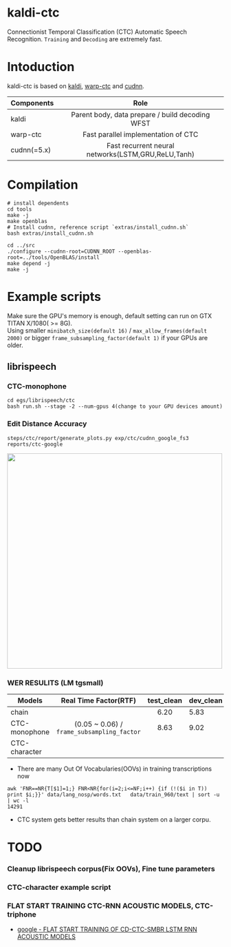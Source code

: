 # kaldi-ctc


Connectionist Temporal Classification (CTC) Automatic Speech Recognition. `Training` and `Decoding` are extremely fast.

# Intoduction
kaldi-ctc is based on [kaldi](https://github.com/kaldi-asr/kaldi), [warp-ctc](https://github.com/baidu-research/warp-ctc) and [cudnn](https://developer.nvidia.com/cudnn).

| Components |    Role    |
| -----------|:-------------:|
| kaldi      | Parent body, data prepare / build decoding WFST  |
| warp-ctc   | Fast parallel implementation of CTC  |
| cudnn(=5.x)|Fast recurrent neural networks(LSTM,GRU,ReLU,Tanh)  |

# Compilation

```
# install dependents
cd tools
make -j
make openblas
# Install cudnn, reference script `extras/install_cudnn.sh`
bash extras/install_cudnn.sh

cd ../src
./configure --cudnn-root=CUDNN_ROOT --openblas-root=../tools/OpenBLAS/install
make depend -j
make -j
```

# Example scripts
Make sure the GPU's memory is enough, default setting can run on GTX TITAN X/1080( >= 8G).  
Using smaller `minibatch_size(default 16)` / `max_allow_frames(default 2000)` or bigger `frame_subsampling_factor(default 1)` if your GPUs are older.

## librispeech

### CTC-monophone
```
cd egs/librispeech/ctc
bash run.sh --stage -2 --num-gpus 4(change to your GPU devices amount)
```

### Edit Distance Accuracy
```
steps/ctc/report/generate_plots.py exp/ctc/cudnn_google_fs3 reports/ctc-google
```
<img src="./egs/librispeech/ctc/reports/ctc-google/accuracy.jpg" width="500">

### WER RESULITS (LM tgsmall)
| Models | Real Time Factor(RTF) | test_clean | dev_clean | test_other | dev_other |
| -------|:----:|:------:| :-------|:----------:|:----------:|
|chain   |         |  6.20  | 5.83| 14.73 |14.56|
| CTC-monophone    | (0.05 ~ 0.06) / `frame_subsampling_factor` |  8.63 | 9.02 | 20.75 |  22.16 |
| CTC-character    |  |

* There are many Out Of Vocabularies(OOVs) in training transcriptions now

```
awk 'FNR==NR{T[$1]=1;} FNR<NR{for(i=2;i<=NF;i++) {if (!($i in T)) print $i;}}' data/lang_nosp/words.txt   data/train_960/text | sort -u | wc -l
14291
```

* CTC system gets better results than chain system on a larger corpu.


# TODO
### Cleanup librispeech corpus(Fix OOVs), Fine tune parameters
### CTC-character example script
### FLAT START TRAINING CTC-RNN ACOUSTIC MODELS, CTC-triphone
* [google - FLAT START TRAINING OF CD-CTC-SMBR LSTM RNN ACOUSTIC MODELS](http://ieeexplore.ieee.org/document/7472710/)



